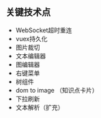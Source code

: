 ## 关键技术点

- WebSocket超时重连
- vuex持久化
- 图片裁切
- 文本编辑器
- 图编辑器
- 右键菜单
- 树组件
- dom to image （知识点卡片）
- 下拉刷新
- 文本解析（扩充）
